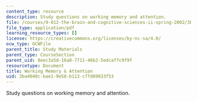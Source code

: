 ```yaml
---
content_type: resource
description: Study questions on working memory and attention.
file: /courses/9-012-the-brain-and-cognitive-sciences-ii-spring-2002/3ba4040cbae19e58b113c7fd89033f53_workingmemoryandattention.pdf
file_type: application/pdf
learning_resource_types: []
license: https://creativecommons.org/licenses/by-nc-sa/4.0/
ocw_type: OCWFile
parent_title: Study Materials
parent_type: CourseSection
parent_uid: 8eec3a5d-16a0-7711-46b2-5edcaffc9f9f
resourcetype: Document
title: Working Memory & Attention
uid: 3ba4040c-bae1-9e58-b113-c7fd89033f53
---
```

Study questions on working memory and attention.